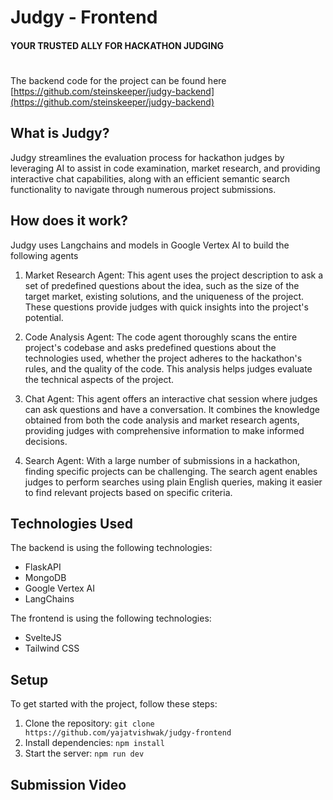 # Judgy - Frontend
#### YOUR TRUSTED ALLY FOR HACKATHON JUDGING
#
The backend code for the project can be found here [https://github.com/steinskeeper/judgy-backend](https://github.com/steinskeeper/judgy-backend)

## What is Judgy?

Judgy streamlines the evaluation process for hackathon judges by leveraging AI to assist in code examination, market research, and providing interactive chat capabilities, along with an efficient semantic search functionality to navigate through numerous project submissions.

## How does it work?

Judgy uses Langchains and models in Google Vertex AI to build the following agents

1. Market Research Agent: This agent uses the project description to ask a set of predefined questions about the idea, such as the size of the target market, existing solutions, and the uniqueness of the project. These questions provide judges with quick insights into the project's potential.

2. Code Analysis Agent: The code agent thoroughly scans the entire project's codebase and asks predefined questions about the technologies used, whether the project adheres to the hackathon's rules, and the quality of the code. This analysis helps judges evaluate the technical aspects of the project.

3. Chat Agent: This agent offers an interactive chat session where judges can ask questions and have a conversation. It combines the knowledge obtained from both the code analysis and market research agents, providing judges with comprehensive information to make informed decisions.

4. Search Agent: With a large number of submissions in a hackathon, finding specific projects can be challenging. The search agent enables judges to perform searches using plain English queries, making it easier to find relevant projects based on specific criteria.


## Technologies Used

The backend is using the following technologies:

-   FlaskAPI
-   MongoDB
-   Google Vertex AI
-   LangChains

The frontend is using the following technologies:

-  SvelteJS
-  Tailwind CSS

## Setup

To get started with the project, follow these steps:

1.  Clone the repository: `git clone https://github.com/yajatvishwak/judgy-frontend`
2.  Install dependencies: `npm install`
3.  Start the server: `npm run dev`


## Submission Video

